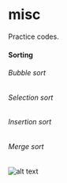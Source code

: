 # misc

Practice codes.

#### Sorting

###### Bubble sort
###### Selection sort
###### Insertion sort
###### Merge sort



![alt text][logo]

[logo]: https://upload.wikimedia.org/wikipedia/commons/thumb/2/23/Golang.png/320px-Golang.png "The Go Programming Language"
